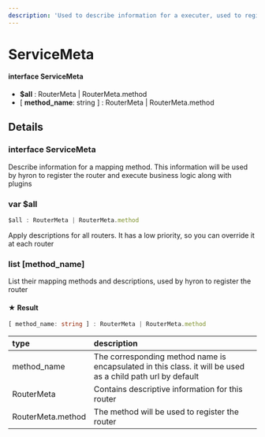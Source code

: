 ```yaml
---
description: 'Used to describe information for a executer, used to register routers'
---
```


# ServiceMeta

#### interface **ServiceMeta**

* **$all** : RouterMeta \| RouterMeta.method
* \[ **method\_name**: string \] : RouterMeta \| RouterMeta.method

## Details

### interface **ServiceMeta**

Describe information for a mapping method. This information will be used by hyron to register the router and execute business logic along with plugins

### var $all

```typescript
$all : RouterMeta | RouterMeta.method
```

Apply descriptions for all routers. It has a low priority, so you can override it at each router

### 

### list \[method\_name\] 

List their mapping methods and descriptions, used by hyron to register the router

#### ★ Result

```typescript
[ method_name: string ] : RouterMeta | RouterMeta.method
```

| type | description |
| :--- | :--- |
| method\_name | The corresponding method name is encapsulated in this class. it will be used as a child path url by default |
| RouterMeta | Contains descriptive information for this router |
| RouterMeta.method | The method will be used to register the router |

